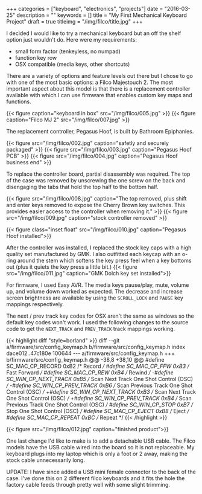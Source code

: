 +++
categories = ["keyboard", "electronics", "projects"]
date = "2016-03-25"
description = ""
keywords = []
title = "My First Mechanical Keyboard Project"
draft = true
titleimg = "/img/filco/title.jpg"
+++

I decided I would like to try a mechanical keyboard but an off the shelf option just wouldn't do. Here were my requirements:

- small form factor (tenkeyless, no numpad)
- function key row
- OSX compatible (media keys, other shortcuts)

There are a variety of options and feature levels out there but I chose to go with one of the most basic options: a Filco Majestouch 2. The most important aspect about this model is that there is a replacement controller available with which I can use firmware that enables custom key maps and functions.


{{< figure caption="keyboard in box" src="/img/filco/005.jpg" >}}
{{< figure caption="Filco MJ 2" src="/img/filco/007.jpg"  >}}


The replacement controller, Pegasus Hoof, is built by Bathroom Epiphanies.

{{< figure src="/img/filco/002.jpg" caption="safetly and securely packaged" >}}
{{< figure src="/img/filco/003.jpg" caption="Pegasus Hoof PCB" >}}
{{< figure src="/img/filco/004.jpg" caption="Pegasus Hoof business end" >}}

To replace the controller board, partial disassembly was required. The top of the case was removed by unscrewing the one screw on the back and disengaging the tabs that hold the top half to the bottom half.


{{< figure src="/img/filco/008.jpg" caption="The top removed, plus shift and enter keys removed to expose the Cherry Brown key switches. This provides easier access to the controller when removing it." >}}
{{< figure src="/img/filco/009.jpg" caption="stock controller removed" >}}


{{< figure class="inset float" src="/img/filco/010.jpg" caption="Pegasus Hoof installed">}}

After the controller was installed, I replaced the stock key caps with a high quality set manufactured by GMK. I also outfitted each keycap with an o-ring around the stem which softens the key press feel when a key bottoms out (plus it quiets the key press a little bit.)
{{< figure src="/img/filco/011.jpg" caption="GMK Dolch key set installed">}}

For firmware, I used Easy AVR. The media keys pause/play, mute, volume up, and volume down worked as expected. The decrease and increase screen brightness are available by using the `SCROLL_LOCK` and `PAUSE` key mappings respectively.

The next / prev track key codes for OSX aren't the same as windows so the default key codes won't work. I used the following changes to the source code to get the `NEXT_TRACK` and `PREV_TRACK` track mappings working.

{{< highlight diff "style=borland" >}}
diff --git a/firmware/src/config_keymap.h b/firmware/src/config_keymap.h
index dace012..47c180e 100644
--- a/firmware/src/config_keymap.h
+++ b/firmware/src/config_keymap.h
@@ -38,8 +38,10 @@
 #define SC_MAC_CP_RECORD 0xB2      /* Record */
 #define SC_MAC_CP_FFW 0xB3         /* Fast Forward */
 #define SC_MAC_CP_REW 0xB4         /* Rewind */
-#define SC_WIN_CP_NEXT_TRACK 0xB5  /* Scan Next Track One Shot Control (OSC) */
-#define SC_WIN_CP_PREV_TRACK 0xB6  /* Scan Previous Track One Shot Control (OSC) */
+#define SC_WIN_CP_NEXT_TRACK 0xB3 /* Scan Next Track One Shot Control (OSC) */
+#define SC_WIN_CP_PREV_TRACK 0xB4 /* Scan Previous Track One Shot Control (OSC) */
 #define SC_WIN_CP_STOP 0xB7            /* Stop One Shot Control (OSC) */
 #define SC_MAC_CP_EJECT 0xB8       /* Eject */
 #define SC_MAC_CP_REPEAT 0xBC      /* Repeat */
{{< /highlight >}}

{{< figure src="/img/filco/012.jpg" caption="finished product">}}

One last change I'd like to make is to add a detachable USB cable. The Filco models have the USB cable wired into the board so it is not replaceable. My keyboard plugs into my laptop which is only a foot or 2 away, making the stock cable unnecessarily long.

UPDATE: I have since added a USB mini female connector to the back of the case. I've done this on 2 different filco keyboards and it fits the hole the factory cable feeds through pretty well with some slight trimming.
